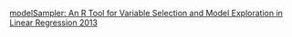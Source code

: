 [modelSampler: An R Tool for Variable Selection and Model Exploration in Linear Regression 2013](http://www.citeulike.org/user/guhjy/article/14677365)

